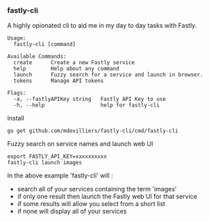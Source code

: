 ### fastly-cli

A highly opionated cli to aid me in my day to day tasks with Fastly.
```./fastly-cli 
Usage:
  fastly-cli [command]

Available Commands:
  create      Create a new Fastly service
  help        Help about any command
  launch      Fuzzy search for a service and launch in browser.
  tokens      Manage API tokens

Flags:
  -a, --fastlyAPIKey string   Fastly API Key to use
  -h, --help                  help for fastly-cli
```

Install

```
go get github.com/mdevilliers/fastly-cli/cmd/fastly-cli
```

Fuzzy search on service names and launch web UI

```
export FASTLY_API_KEY=xxxxxxxxxx
fastly-cli launch images 
```

In the above example 'fastly-cli' will :
- search all of your services containing the term 'images'
- if only one result then launch the Fastly web UI for that service
- if some results will allow you select from a short list
- if none will display all of your services

